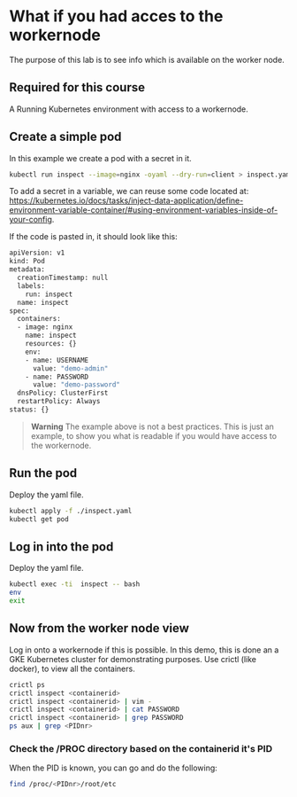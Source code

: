 # What if you had acces to the workernode

The purpose of this lab is to see info which is available on the worker node.

## Required for this course

A Running Kubernetes environment with access to a workernode.

## Create a simple pod

In this example we create a pod with a secret in it.

```bash
kubectl run inspect --image=nginx -oyaml --dry-run=client > inspect.yaml
```

To add a secret in a variable, we can reuse some code located at: https://kubernetes.io/docs/tasks/inject-data-application/define-environment-variable-container/#using-environment-variables-inside-of-your-config.

If the code is pasted in, it should look like this:

```bash
apiVersion: v1
kind: Pod
metadata:
  creationTimestamp: null
  labels:
    run: inspect
  name: inspect
spec:
  containers:
  - image: nginx
    name: inspect
    resources: {}
    env:
    - name: USERNAME
      value: "demo-admin"
    - name: PASSWORD
      value: "demo-password"
  dnsPolicy: ClusterFirst
  restartPolicy: Always
status: {}
```

> **Warning**
> The example above is not a best practices. This is just an example, to show you what is readable if you would have access to the workernode. 


## Run the pod
Deploy the yaml file.

```bash
kubectl apply -f ./inspect.yaml
kubectl get pod
```

## Log in into the pod
Deploy the yaml file.

```bash
kubectl exec -ti  inspect -- bash
env
exit
```

## Now from the worker node view
Log in onto a workernode if this is possible. In this demo, this is done an a GKE Kubernetes cluster for demonstrating purposes.
Use crictl (like docker), to view all the containers.

```bash
crictl ps
crictl inspect <containerid>
crictl inspect <containerid> | vim -
crictl inspect <containerid> | cat PASSWORD
crictl inspect <containerid> | grep PASSWORD
ps aux | grep <PIDnr>
```

### Check the /PROC directory based on the containerid it's PID
When the PID is known, you can go and do the following:

```bash
find /proc/<PIDnr>/root/etc
```